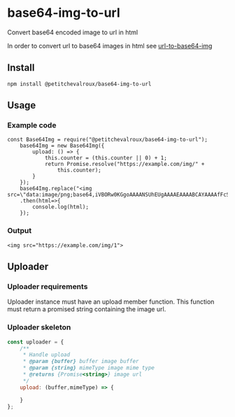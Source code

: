 # base64-img-to-url

Convert base64 encoded image to url in html

In order to convert url to base64 images in html see [url-to-base64-img](https://github.com/petitchevalroux/node-url-to-base64-img)
## Install
```
npm install @petitchevalroux/base64-img-to-url
```

## Usage
### Example code
```
const Base64Img = require("@petitchevalroux/base64-img-to-url");
    base64Img = new Base64Img({
        upload: () => {
            this.counter = (this.counter || 0) + 1;
            return Promise.resolve("https://example.com/img/" +
                this.counter);
        }
    });
    base64Img.replace("<img src=\"data:image/png;base64,iVBORw0KGgoAAAANSUhEUgAAAAEAAAABCAYAAAAfFcSJAAAADUlEQVR42mNk+P+/HgAFhAJ/wlseKgAAAABJRU5ErkJggg==\">")
    .then(html=>{
        console.log(html);
    });
```

### Output

```
<img src="https://example.com/img/1">
```

## Uploader
### Uploader requirements
Uploader instance must have an upload member function.
This function must return a promised string containing the image url.
###  Uploader skeleton
```javascript
const uploader = {
    /**
     * Handle upload
     * @param {buffer} buffer image buffer
     * @param {string} mimeType image mime type
     * @returns {Promise<string>} image url
     */
    upload: (buffer,mimeType) => {

    }
};
```
